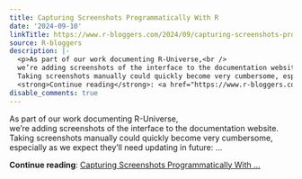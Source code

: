 ```yaml
---
title: Capturing Screenshots Programmatically With R
date: '2024-09-10'
linkTitle: https://www.r-bloggers.com/2024/09/capturing-screenshots-programmatically-with-r/
source: R-bloggers
description: |-
  <p>As part of our work documenting R-Universe,<br />
  we’re adding screenshots of the interface to the documentation website.<br />
  Taking screenshots manually could quickly become very cumbersome, especially as we expect they’ll need updating in future: ...</p>
  <strong>Continue reading</strong>: <a href="https://www.r-bloggers.com/2024/09/capturing-screenshots-programmatically-with-r/">Capturing Screenshots Programmatically With ...
disable_comments: true
---
```

<p>As part of our work documenting R-Universe,<br />
we’re adding screenshots of the interface to the documentation website.<br />
Taking screenshots manually could quickly become very cumbersome, especially as we expect they’ll need updating in future: ...</p>
<strong>Continue reading</strong>: <a href="https://www.r-bloggers.com/2024/09/capturing-screenshots-programmatically-with-r/">Capturing Screenshots Programmatically With ...